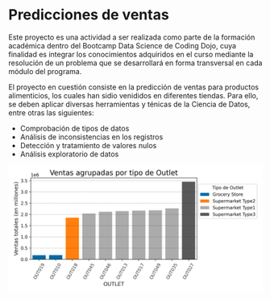# Predicciones de ventas
Este proyecto es una actividad a ser realizada como parte de la formación académica dentro del Bootcamp Data Science de Coding Dojo, cuya finalidad es integrar los conocimientos adquiridos en el curso mediante la resolución de un problema que se desarrollará en forma transversal en cada módulo del programa.

El proyecto en cuestión consiste en la predicción de ventas para productos alimenticios, los cuales han sidio venididos en diferentes tiendas. Para ello, se deben aplicar diversas herramientas y ténicas de la Ciencia de Datos, entre otras las siguientes:

- Comprobación de tipos de datos
- Análisis de inconsistencias en los registros
- Detección y tratamiento de valores nulos
- Análisis exploratorio de datos

![Tendencia de Ventas](/TendenciaVentas.png "Tendencia de Ventas")

